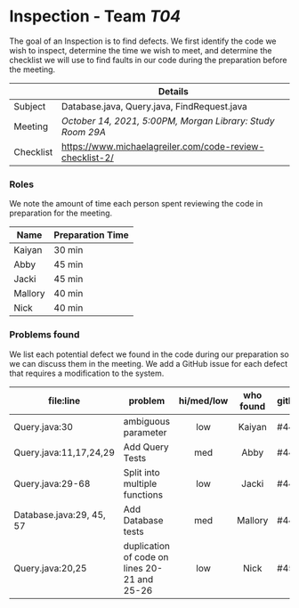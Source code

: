 # Inspection - Team *T04* 

The goal of an Inspection is to find defects.
We first identify the code we wish to inspect, determine the time we wish to meet, and determine the checklist we will use to find faults in our code during the preparation before the meeting.

|  | Details |
| ----- | ----- |
| Subject | Database.java, Query.java, FindRequest.java |
| Meeting | *October 14, 2021, 5:00PM, Morgan Library: Study Room 29A* |
| Checklist | https://www.michaelagreiler.com/code-review-checklist-2/ |

### Roles

We note the amount of time each person spent reviewing the code in preparation for the meeting.

| Name | Preparation Time |
| ---- | ---- |
| Kaiyan | 30 min |
| Abby | 45 min |
| Jacki | 45 min |
| Mallory | 40 min |
| Nick | 40 min |


### Problems found

We list each potential defect we found in the code during our preparation so we can discuss them in the meeting.
We add a GitHub issue for each defect that requires a modification to the system.

| file:line | problem | hi/med/low | who found | github#  |
| --- | --- | :---: | :---: | --- |
| Query.java:30 | ambiguous parameter| low| Kaiyan | #446 |
| Query.java:11,17,24,29 | Add Query Tests | med | Abby | #442 |
| Query.java:29-68 | Split into multiple functions | low | Jacki | #448 |
| Database.java:29, 45, 57 | Add Database tests | med | Mallory | #447 |
| Query.java:20,25 | duplication of code on lines 20-21 and 25-26 | low | Nick | #450 |
